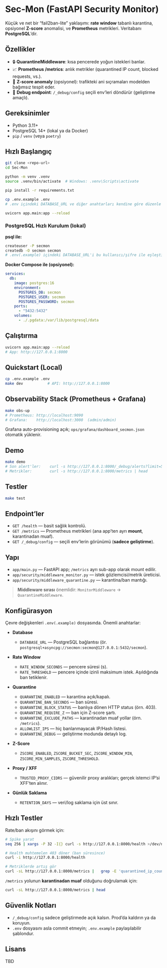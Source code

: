 # Sec-Mon (FastAPI Security Monitor)

Küçük ve net bir “fail2ban-lite” yaklaşımı: **rate window** tabanlı karantina, opsiyonel **Z-score** anomalisi, ve **Prometheus** metrikleri. Veritabanı **PostgreSQL**’dir.

## Özellikler
- 🔒 **QuarantineMiddleware**: kısa pencerede yoğun istekleri banlar.
- 📈 **Prometheus /metrics**: anlık metrikler (quarantined IP count, blocked requests, vs.).
- 🧠 **Z-score anomaly** (opsiyonel): trafikteki ani sıçramaları modelden bağımsız tespit eder.
- 🧰 **Debug endpoint**: `/_debug/config` seçili env’leri döndürür (geliştirme amaçlı).

## Gereksinimler
- Python 3.11+
- PostgreSQL 14+ (lokal ya da Docker)
- `pip` / `venv` (veya `poetry`)

## Hızlı Başlangıç
```bash
git clone <repo-url>
cd Sec-Mon

python -m venv .venv
source .venv/bin/activate  # Windows: .venv\Scripts\activate

pip install -r requirements.txt

cp .env.example .env
# .env içindeki DATABASE_URL ve diğer anahtarları kendine göre düzenle

uvicorn app.main:app --reload
```

### PostgreSQL Hızlı Kurulum (lokal)
**psql ile:**
```bash
createuser -P secmon
createdb -O secmon secmon
# .env(.example) içindeki DATABASE_URL'i bu kullanıcı/şifre ile eşleştir.
```

**Docker Compose ile (opsiyonel):**
```yaml
services:
  db:
    image: postgres:16
    environment:
      POSTGRES_DB: secmon
      POSTGRES_USER: secmon
      POSTGRES_PASSWORD: secmon
    ports:
      - "5432:5432"
    volumes:
      - ./.pgdata:/var/lib/postgresql/data
```

## Çalıştırma
```bash
uvicorn app.main:app --reload
# App: http://127.0.0.1:8000
```

## Quickstart (Local)

```bash
cp .env.example .env
make dev           # API: http://127.0.0.1:8000
```

## Observability Stack (Prometheus + Grafana)

```bash
make obs-up
# Prometheus: http://localhost:9090
# Grafana:    http://localhost:3000  (admin/admin)
```

Grafana auto-provisioning açık; `ops/grafana/dashboard_secmon.json` otomatik yüklenir.

## Demo

```bash
make demo
# Son alert'ler:    curl -s http://127.0.0.1:8000/_debug/alerts?limit=50 | jq
# Metrikler:        curl -s http://127.0.0.1:8000/metrics | head
```

## Testler

```bash
make test
```

## Endpoint’ler
- `GET /health` — basit sağlık kontrolü.
- `GET /metrics` — Prometheus metrikleri (ana app’ten ayrı **mount**, karantinadan muaf).
- `GET /_debug/config` — seçili env’lerin görünümü (**sadece geliştirme**).

## Yapı
- `app/main.py` — FastAPI app; `/metrics` ayrı sub-app olarak mount edilir.
- `app/security/middleware_monitor.py` — istek gözlemcisi/metrik üreticisi.
- `app/security/middleware_quarantine.py` — karantina/ban mantığı.

> **Middleware sırası** önemlidir: `MonitorMiddleware` → `QuarantineMiddleware`.

## Konfigürasyon
Çevre değişkenleri `.env(.example)` dosyasında. Önemli anahtarlar:

- **Database**
  - `DATABASE_URL` — PostgreSQL bağlantısı (ör. `postgresql+asyncpg://secmon:secmon@127.0.0.1:5432/secmon`).

- **Rate Window**
  - `RATE_WINDOW_SECONDS` — pencere süresi (s).
  - `RATE_THRESHOLD` — pencere içinde izinli maksimum istek. Aşıldığında ban tetiklenir.

- **Quarantine**
  - `QUARANTINE_ENABLED` — karantina açık/kapalı.
  - `QUARANTINE_BAN_SECONDS` — ban süresi.
  - `QUARANTINE_BLOCK_STATUS` — banlıya dönen HTTP status (örn. 403).
  - `QUARANTINE_REQUIRE_Z` — ban için Z-score şartı.
  - `QUARANTINE_EXCLUDE_PATHS` — karantinadan muaf yollar (örn. `/metrics`).
  - `ALLOWLIST_IPS` — hiç banlanmayacak IP/Hash listesi.
  - `QUARANTINE_DEBUG` — geliştirme modunda detaylı log.

- **Z-Score**
  - `ZSCORE_ENABLED`, `ZSCORE_BUCKET_SEC`, `ZSCORE_WINDOW_MIN`,
    `ZSCORE_MIN_SAMPLES`, `ZSCORE_THRESHOLD`.

- **Proxy / XFF**
  - `TRUSTED_PROXY_CIDRS` — güvenilir proxy aralıkları; gerçek istemci IP’si XFF’ten alınır.

- **Günlük Saklama**
  - `RETENTION_DAYS` — veri/log saklama için üst sınır.

## Hızlı Testler
Rate/ban akışını görmek için:
```bash
# Spike yarat
seq 256 | xargs -P 32 -I{} curl -s http://127.0.0.1:8000/health >/dev/null

# Health muhtemelen 403 döner (ban süresince)
curl -i http://127.0.0.1:8000/health

# Metriklerde artış gör
curl -sL http://127.0.0.1:8000/metrics |   grep -E 'quarantined_ip_count|suspicious_requests_total|quarantined_blocks_total'
```
`/metrics` yolunun **karantinadan muaf** olduğunu doğrulamak için:
```bash
curl -sL http://127.0.0.1:8000/metrics | head
```

## Güvenlik Notları
- `/_debug/config` sadece geliştirmede açık kalsın. Prod’da kaldırın ya da koruyun.
- `.env` dosyasını asla commit etmeyin; `.env.example` paylaşılabilir şablondur.

## Lisans
TBD
